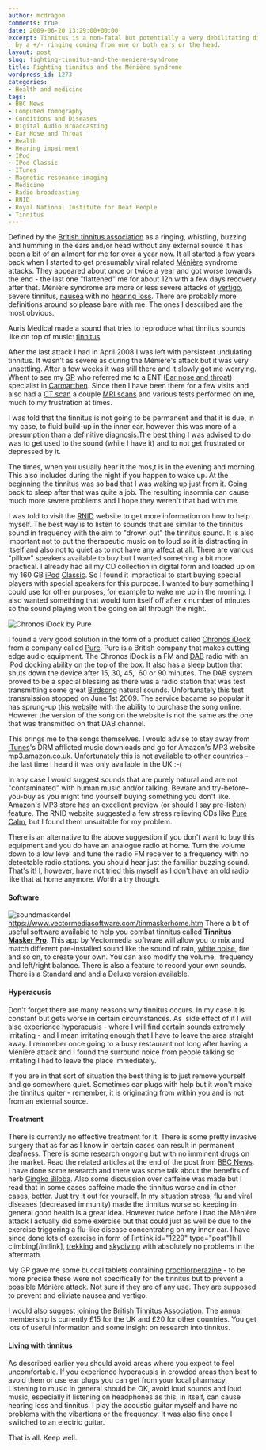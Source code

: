 ```yaml
---
author: mcdragon
comments: true
date: 2009-06-20 13:29:00+00:00
excerpt: Tinnitus is a non-fatal but potentially a very debilitating disease caused
  by a +/- ringing coming from one or both ears or the head.
layout: post
slug: fighting-tinnitus-and-the-meniere-syndrome
title: Fighting tinnitus and the Ménière syndrome
wordpress_id: 1273
categories:
- Health and medicine
tags:
- BBC News
- Computed tomography
- Conditions and Diseases
- Digital Audio Broadcasting
- Ear Nose and Throat
- Health
- Hearing impairment
- IPod
- IPod Classic
- ITunes
- Magnetic resonance imaging
- Medicine
- Radio broadcasting
- RNID
- Royal National Institute for Deaf People
- Tinnitus
---
```


Defined by the [British tinnitus association](https://www.tinnitus.org.uk/) as a ringing, whistling, buzzing and humming in the ears and/or head without any external source it has been a bit of an ailment for me for over a year now. It all started a few years back when I started to get presumably viral related [Ménière](https://en.wikipedia.org/wiki/M%C3%A9ni%C3%A8re%27s_disease) syndrome attacks. They appeared about once or twice a year and got worse towards the end - the last one "flattened" me for about 12h with a few days recovery after that. Ménière syndrome are more or less severe attacks of [vertigo](https://en.wikipedia.org/wiki/Vertigo_%28medical%29), severe tinnitus, [nausea](https://en.wikipedia.org/wiki/Nausea) with no [hearing loss](https://en.wikipedia.org/wiki/Hearing_impairment). There are probably more definitions around so please bare with me. The ones I described are the most obvious.

Auris Medical made a sound that tries to reproduce what tinnitus sounds like on top of music: [tinnitus](https://img.mcdowell.si/2009/06/tinnitus1.mp3)

After the last attack I had in April 2008 I was left with persistent undulating tinnitus. It wasn't as severe as during the Ménière's attack but it was very unsettling. After a few weeks it was still there and it slowly got me worrying. Whent to see my [GP](https://en.wikipedia.org/wiki/General_practitioner) who referred me to a ENT ([Ear nose and throat](https://en.wikipedia.org/wiki/Otolaryngology)) specialist in [Carmarthen](https://en.wikipedia.org/wiki/Carmarthen). Since then I have been there for a few visits and also had a [CT scan](https://en.wikipedia.org/wiki/Computed_tomography) a couple [MRI scans](https://en.wikipedia.org/wiki/Magnetic_resonance_imaging) and various tests performed on me, much to my frustration at times.

I was told that the tinnitus is not going to be permanent and that it is due, in my case, to fluid build-up in the inner ear, however this was more of a presumption than a definitive diagnosis.The best thing I was advised to do was to get used to the sound (while I have it) and to not get frustrated or depressed by it.

The times, when you usually hear it the mos,t is in the evening and morning. This also includes during the night if you happen to wake up. At the beginning the tinnitus was so bad that I was waking up just from it. Going back to sleep after that was quite a job. The resulting insomnia can cause much more severe problems and I hope they weren't that bad with me.

I was told to visit the [RNID](https://en.wikipedia.org/wiki/Royal_National_Institute_for_Deaf_People) website to get more information on how to help myself. The best way is to listen to sounds that are similar to the tinnitus sound in frequency with the aim to "drown out" the tinnitus sound. It is also important not to put the therapeutic music on to loud so it is distracting in itself and also not to quiet as to not have any affect at all. There are various "pillow" speakers available to buy but I wanted something a bit more practical. I already had all my CD collection in digital form and loaded up on my 160 GB [iPod](https://en.wikipedia.org/wiki/IPod) [Classic](https://en.wikipedia.org/wiki/IPod_Classic). So I found it impractical to start buying special players with special speakers for this purpose. I wanted to buy something I could use for other purposes, for example to wake me up in the morning. I also wanted something that would turn itself off after x number of minutes so the sound playing won't be going on all through the night.

![Chronos iDock by Pure](https://img.mcdowell.si/2009/06/51C56XPEWEL._SS500_1-1.jpg "Chronos iDock by Pure")

I found a very good solution in the form of a product called [Chronos iDock](https://www.pure.com/products/product.asp?Product=VL-60903) from a company called [Pure](https://www.pure.com/). Pure is a British company that makes cutting edge audio equipment. The Chronos iDock is a FM and [DAB](https://en.wikipedia.org/wiki/Digital_Audio_Broadcasting) radio with an iPod docking ability on the top of the box. It also has a sleep button that shuts down the device after 15, 30, 45,  60 or 90 minutes. The DAB system proved to be a special blessing as there was a radio station that was test transmitting some great [Birdsong](https://www.birdsongradio.com/) natural sounds. Unfortunately this test transmission stopped on June 1st 2009. The service bacame so popular it has sprung-up [this website](https://www.birdsongradio.com/) with the ability to purchase the song online. However the version of the song on the website is not the same as the one that was transmitted on that DAB channel.

This brings me to the songs themselves. I would advise to stay away from [iTunes](https://en.wikipedia.org/wiki/ITunes)'s DRM afflicted music downloads and go for Amazon's MP3 website [mp3.amazon.co.uk](https://mp3.amazon.co.uk). Unfortunately this is not available to other countries - the last time I heard it was only available in the UK :-(

In any case I would suggest sounds that are purely natural and are not "contaminated" with human music and/or talking. Beware and try-before-you-buy as you might find yourself buying something you don't like. Amazon's MP3 store has an excellent preview (or should I say pre-listen) feature. The RNID website suggested a few stress relieving CDs like [Pure Calm](https://www.amazon.co.uk/Pure-Calm-Stuart-Jones/dp/B00005NEZK), but I found them unsuitable for my problem.

There is an alternative to the above suggestion if you don't want to buy this equipment and you do have an analogue radio at home. Turn the volume down to a low level and tune the radio FM receiver to a frequency with no detectable radio stations. you should hear just the familiar buzzing sound. That's it! I, however, have not tried this myself as I don't have an old radio like that at home anymore. Worth a try though.


#### Software


![soundmaskerdel](https://img.mcdowell.si/2009/06/soundmaskerdel1-1.jpg) https://www.vectormediasoftware.com/tinmaskerhome.htm There a bit of useful software available to help you combat tinnitus called **[Tinnitus Masker Pro](https://www.vectormediasoftware.com/tinmaskerhome.htm)**. This app by Vectormedia software will allow you to mix and match different pre-installed sound like the sound of rain, [white noise](https://en.wikipedia.org/wiki/White_noise), fire and so on, to create your own. You can also modify the volume,  frequency and left/right balance. There is also a feature to record your own sounds. There is a Standard and and a Deluxe version available.

<!-- more -->


#### Hyperacusis


Don't forget there are many reasons why tinnitus occurs. In my case it is constant but gets worse in certain circumstances. As  side effect of it I will also experience hyperacusis - where I will find certain sounds extremely irritating - and I mean irritating enough that I have to leave the area straight away. I remmeber once going to a busy restaurant not long after having a Ménière attack and I found the surround noice from people talking so irritating I had to leave the place immediately.

If you are in that sort of situation the best thing is to just remove yourself and go somewhere quiet. Sometimes ear plugs with help but it won't make the tinnitus quiter - remember, it is originating from within you and is not from an external source.


#### Treatment


There is currently no effective treatment for it. There is some pretty invasive surgery that as far as I know in certain cases can result in permanent deafness. There is some research ongoing but with no imminent drugs on the market. Read the related articles at the end of the post from [BBC News](https://en.wikipedia.org/wiki/BBC_News). I have done some research and there was some talk about the benefits of herb [Gingko Biloba](https://en.wikipedia.org/wiki/Ginkgo_biloba). Also some discussion over caffeine was made but I read that in some cases caffeine made the tinnitus worse and in other cases, better. Just try it out for yourself. In my situation stress, flu and viral diseases (decreased immunity) made the tinnitus worse so keeping in general good health is a great idea. However twice before I had the Ménière attack I actually did some exercise but that could just as well be due to the exercise triggering a flu-like disease concentrating on my inner ear. I have since done lots of exercise in form of [intlink id="1229" type="post"]hill climbing[/intlink], [trekking](https://mcdowell.si/category/trips-and-outings) and [skydiving](https://mcdowell.si/category/skydiving) with absolutely no problems in the aftermath.

My GP gave me some buccal tablets containing [prochlorperazine](https://en.wikipedia.org/wiki/Prochlorperazine) - to be more precise these were not specifically for the tinnitus but to prevent a possible Ménière attack. Not sure if they are of any use. They are supposed to prevent and eliviate nausea and vertigo.

I would also suggest joining the [British Tinnitus Association](https://www.tinnitus.org.uk/). The annual membership is currently £15 for the UK and £20 for other countries. You get lots of useful information and some insight on research into tinnitus.


#### Living with tinnitus


As described earlier you should avoid areas where you expect to feel uncomfortable. If you experience hyperacusis in crowded areas then best to avoid them or use ear plugs you can get from your local pharmacy. Listening to music in general should be OK, avoid loud sounds and loud music, especially if listening on headphones as this, in itself, can cause hearing loss and tinnitus. I play the acoustic guitar myself and have no problems with the vibartions or the frequency. It was also fine once I switched to an electric guitar.

That is all. Keep well.